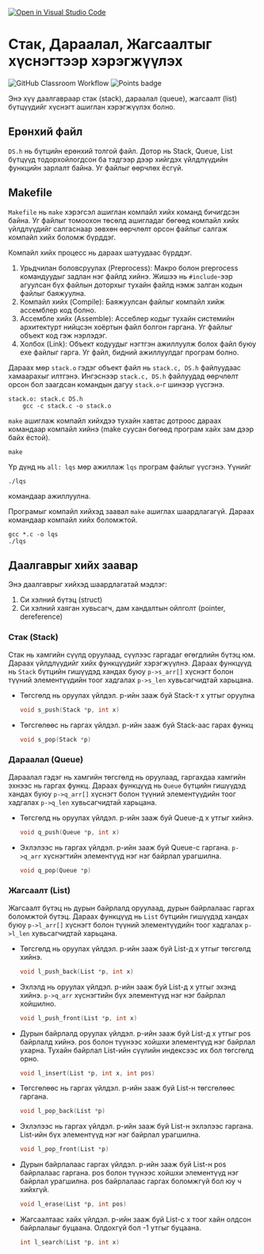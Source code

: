 [![Open in Visual Studio Code](https://classroom.github.com/assets/open-in-vscode-c66648af7eb3fe8bc4f294546bfd86ef473780cde1dea487d3c4ff354943c9ae.svg)](https://classroom.github.com/online_ide?assignment_repo_id=10159329&assignment_repo_type=AssignmentRepo)
# Стак, Дараалал, Жагсаалтыг хүснэгтээр хэрэгжүүлэх
![GitHub Classroom Workflow](../../workflows/GitHub%20Classroom%20Workflow/badge.svg?branch=main) ![Points badge](../../blob/badges/.github/badges/points.svg)

Энэ хүү даалгавраар стак (stack), дараалал (queue), жагсаалт (list) бүтцүүдийг хүснэгт ашиглан хэрэгжүүлэх болно.

## Ерөнхий файл
`DS.h` нь бүтцийн ерөнхий толгой файл. Дотор нь Stack, Queue, List бүтцүүд тодорхойлогдсон ба тэдгээр дээр хийгдэх үйлдлүүдийн функцийн зарлалт байна. Уг файлыг өөрчлөх ёсгүй.

## Makefile
`Makefile` нь `make` хэрэгсэл ашиглан компайл хийх команд бичигдсэн байна. Уг файлыг томоохон төсөлд ашигладаг бөгөөд компайл хийх үйлдлүүдийг салгаснаар зөвхөн өөрчлөлт орсон файлыг салгаж компайл хийх боломж бүрддэг.

Компайл хийх процесс нь дараах шатуудаас бүрддэг.
  1. Урьдчилан боловсруулах (Preprocess): Макро болон preprocess командуудыг задлан нэг файлд хийнэ. Жишээ нь `#include`-ээр агуулсан бүх файлын доторхыг тухайн файлд нэмж залган кодын файлыг баяжуулна.  
  2. Компайл хийх (Compile): Баяжуулсан файлыг компайл хийж ассемблер код болно.  
  3. Ассембле хийх (Assemble): Ассеблер кодыг тухайн системийн архитектурт нийцсэн хоёртын файл болгон гаргана. Уг файлыг объект код гэж нэрлэдэг.  
  4. Холбох (Link): Объект кодуудыг нэгтгэн ажиллуулж болох файл буюу exe файлыг гарга. Уг файл, бидний ажиллуулдаг програм болно.  

Дараах мөр `stack.o` гэдэг объект файл нь `stack.c, DS.h` файлуудаас хамаарахыг илтгэнэ. Ингэснээр `stack.c, DS.h` файлуудад өөрчлөлт орсон бол заагдсан командын дагуу `stack.o`-г шинээр үүсгэнэ.
```
stack.o: stack.c DS.h
	gcc -c stack.c -o stack.o
```

`make` ашиглаж компайл хийхдээ тухайн хавтас дотроос дараах командаар компайл хийнэ (make суусан бөгөөд програм хайх зам дээр байх ёстой). 
```
make
```
Үр дүнд нь `all: lqs` мөр ажиллаж `lqs` програм файлыг үүсгэнэ. Үүнийг
```shell
./lqs
```
командаар ажиллуулна.  

Програмыг компайл хийхэд заавал `make` ашиглах шаардлагагүй. Дараах командаар компайл хийх боломжтой.
```shell
gcc *.c -o lqs
./lqs
```


## Даалгаврыг хийх заавар

Энэ даалгаврыг хийхэд шаардлагатай мэдлэг:
  1. Си хэлний бүтэц (struct)
  2. Си хэлний хаяган хувьсагч, дам хандалтын ойлголт (pointer, dereference)

### Стак (Stack)

Стак нь хамгийн сүүлд оруулаад, сүүлээс гаргадаг өгөгдлийн бүтэц юм. Дараах үйлдлүүдийг хийх функцүүдийг хэрэгжүүлнэ. Дараах функцүүд нь `Stack` бүтцийн гишүүдэд хандах буюу `p->s_arr[]` хүснэгт болон түүний элементүүдийн тоог хадгалах `p->s_len` хувьсагчидтай харьцана.
  * Төгсгөлд нь оруулах үйлдэл. p-ийн зааж буй Stack-т x утгыг оруулна
    ```C
    void s_push(Stack *p, int x)
    ```
  * Төгсгөлөөс нь гаргах үйлдэл. p-ийн зааж буй Stack-аас гарах функц
    ```C
    void s_pop(Stack *p)
    ```

### Дараалал (Queue)

Дараалал гэдэг нь хамгийн төгсгөлд нь оруулаад, гаргахдаа хамгийн эхнээс нь гаргах функц.
Дараах функцүүд нь `Queue` бүтцийн гишүүдэд хандах буюу `p->q_arr[]` хүснэгт болон түүний элементүүдийн тоог хадгалах `p->q_len` хувьсагчидтай харьцана.
  * Төгсгөлд нь оруулах үйлдэл. p-ийн зааж буй Queue-д x утгыг хийнэ.
    ```C
    void q_push(Queue *p, int x)
    ```
  * Эхлэлээс нь гаргах үйлдэл. p-ийн зааж буй Queue-с гаргана. `p->q_arr` хүснэгтийн элементүүд нэг нэг байрлал урагшилна.
    ```C
    void q_pop(Queue *p)
    ```

### Жагсаалт (List)

Жагсаалт бүтэц нь дурын байрлалд оруулаад, дурын байрлалаас гаргах боломжтой бүтэц.
Дараах функцүүд нь `List` бүтцийн гишүүдэд хандах буюу `p->l_arr[]` хүснэгт болон түүний элементүүдийн тоог хадгалах `p->l_len` хувьсагчидтай харьцана.
  * Төгсгөлд нь оруулах үйлдэл. p-ийн зааж буй List-д x утгыг төгсгөлд хийнэ.
    ```C
    void l_push_back(List *p, int x)
    ```
  * Эхлэлд нь оруулах үйлдэл. p-ийн зааж буй List-д x утгыг эхэнд хийнэ. `p->q_arr` хүснэгтийн бүх элементүүд нэг нэг байрлал хойшилно.
    ```C
    void l_push_front(List *p, int x)
    ```
  * Дурын байрлалд оруулах үйлдэл. p-ийн зааж буй List-д x утгыг pos байрлалд хийнэ. pos болон түүнээс хойшхи элементүүд нэг байрлал ухарна. Тухайн байрлал List-ийн сүүлийн индексээс их бол төгсгөлд орно.

    ```C
    void l_insert(List *p, int x, int pos)
    ```
  * Төгсгөлөөс нь гаргах үйлдэл. p-ийн зааж буй List-н төгсгөлөөс гаргана.
    ```C
    void l_pop_back(List *p)
    ```
  * Эхлэлээс нь гаргах үйлдэл. p-ийн зааж буй List-н эхлэлээс гаргана. List-ийн бүх элементүүд нэг нэг байрлал урагшилна.
    ```C
    void l_pop_front(List *p)
    ```
  * Дурын байрлалаас гаргах үйлдэл. p-ийн зааж буй List-н pos байрлалаас гаргана. pos болон түүнээс хойшхи элементүүд нэг байрлал урагшилна. pos байрлалаас гаргах боломжгүй бол юу ч хийхгүй.
    ```C
    void l_erase(List *p, int pos)
    ```
  * Жагсаалтаас хайх үйлдэл. p-ийн зааж буй List-с x тоог хайн олдсон байрлалаыг буцаана. Олдохгүй бол -1 утгыг буцаана.
    ```C
    int l_search(List *p, int x)
    ```
